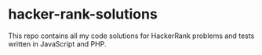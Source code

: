 # hacker-rank-solutions
This repo contains all my code solutions for HackerRank problems and tests written in JavaScript and PHP.
